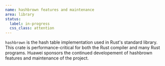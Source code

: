 ```yaml
---
name: hashbrown features and maintenance
area: library
status: 
  label: in-progress
  css_class: attention
---
```

`hashbrown` is the hash table implementation used in Rust's standard library.
This crate is performance-critical for both the Rust compiler and many Rust programs.
Huawei sponsors the continued developement of hashbrown features and maintenance of the project.
